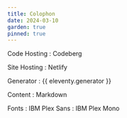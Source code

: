 ```yaml
---
title: Colophon
date: 2024-03-10
garden: true
pinned: true
---
```


Code Hosting
: Codeberg

Site Hosting
: Netlify

Generator
: {{ eleventy.generator }}

Content
: Markdown

Fonts
: IBM Plex Sans
: IBM Plex Mono
